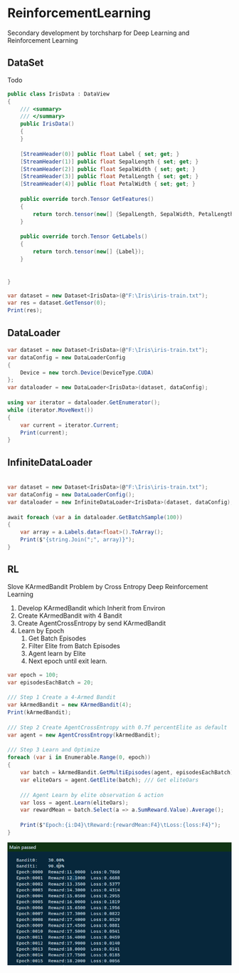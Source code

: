 # ReinforcementLearning
Secondary development by torchsharp for Deep Learning and Reinforcement Learning

## DataSet 

Todo

``` C#
public class IrisData : DataView
{
    /// <summary>
    /// </summary>
    public IrisData()
    {
    }

    [StreamHeader(0)] public float Label { set; get; }
    [StreamHeader(1)] public float SepalLength { set; get; }
    [StreamHeader(2)] public float SepalWidth { set; get; }
    [StreamHeader(3)] public float PetalLength { set; get; }
    [StreamHeader(4)] public float PetalWidth { set; get; }

    public override torch.Tensor GetFeatures()
    {
        return torch.tensor(new[] {SepalLength, SepalWidth, PetalLength, PetalWidth});
    }

    public override torch.Tensor GetLabels()
    {
        return torch.tensor(new[] {Label});
    }

      
}
```


``` C#
var dataset = new Dataset<IrisData>(@"F:\Iris\iris-train.txt");
var res = dataset.GetTensor(0);
Print(res);
```


## DataLoader

``` C#
var dataset = new Dataset<IrisData>(@"F:\Iris\iris-train.txt");
var dataConfig = new DataLoaderConfig
{
    Device = new torch.Device(DeviceType.CUDA)
};
var dataloader = new DataLoader<IrisData>(dataset, dataConfig);

using var iterator = dataloader.GetEnumerator();
while (iterator.MoveNext())
{
    var current = iterator.Current;
    Print(current);
}
```

## InfiniteDataLoader

```c#

var dataset = new Dataset<IrisData>(@"F:\Iris\iris-train.txt");
var dataConfig = new DataLoaderConfig();
var dataloader = new InfiniteDataLoader<IrisData>(dataset, dataConfig);

await foreach (var a in dataloader.GetBatchSample(100))
{
    var array = a.Labels.data<float>().ToArray();
    Print($"{string.Join(";", array)}");
}
```


## RL

Slove KArmedBandit Problem by Cross Entropy Deep Reinforcement Learning

1. Develop  KArmedBandit which Inherit  from Environ
2. Create KArmedBandit with 4 Bandit
3. Create AgentCrossEntropy by send KArmedBandit
4. Learn by Epoch
    1. Get Batch Episodes
    2. Filter Elite from Batch Episodes
    3. Agent learn by  Elite
    4. Next epoch until exit learn.


``` c#
var epoch = 100;
var episodesEachBatch = 20;

/// Step 1 Create a 4-Armed Bandit
var kArmedBandit = new KArmedBandit(4);
Print(kArmedBandit);

/// Step 2 Create AgentCrossEntropy with 0.7f percentElite as default
var agent = new AgentCrossEntropy(kArmedBandit);

/// Step 3 Learn and Optimize
foreach (var i in Enumerable.Range(0, epoch))
{
    var batch = kArmedBandit.GetMultiEpisodes(agent, episodesEachBatch);
    var eliteOars = agent.GetElite(batch); /// Get eliteOars 

    /// Agent Learn by elite observation & action
    var loss = agent.Learn(eliteOars);
    var rewardMean = batch.Select(a => a.SumReward.Value).Average();

    Print($"Epoch:{i:D4}\tReward:{rewardMean:F4}\tLoss:{loss:F4}");
}
```

![R L Cross Entroy Demo](images/RL%20CrossEntroy%20Demo.png)
